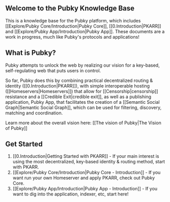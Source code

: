 ## Welcome to the Pubky Knowledge Base

This is a knowledge base for the Pubky platform, which includes [[Explore/Pubky Core/Introduction|Pubky Core]], [[0.Introduction|PKARR]] and [[Explore/Pubky App/Introduction|Pubky App]]. These documents are a work in progress, much like Pubky's protocols and applications!

## What is Pubky?

Pubky attempts to unlock the web by realizing our vision for a key-based, self-regulating web that puts users in control.

So far, Pubky does this by combining practical decentralized routing & identity ([[0.Introduction|PKARR]]), with simple interoperable hosting ([[Homeservers|Homeservers]]) that allow for [[Censorship|censorship]] resistance and a [[Credible Exit|credible exit]], as well as a publishing application, Pubky App, that facilitates the creation of a [[Semantic Social Graph|Semantic Social Graph]], which can be used for filtering, discovery, matching and coordination.

Learn more about the overall vision here: [[The vision of Pubky|The Vision of Pubky]]

## Get Started

1. [[0.Introduction|Getting Started with PKARR]] - If your main interest is using the most decentralized, key-based identity & routing method, start with PKARR.
2. [[Explore/Pubky Core/Introduction|Pubky Core - Introduction]] - If you want run your own Homeserver and apply PKARR, check out Pubky Core.
3. [[Explore/Pubky App/Introduction|Pubky App - Introduction]] - If you want to dig into the application, indexer, etc, start here!
